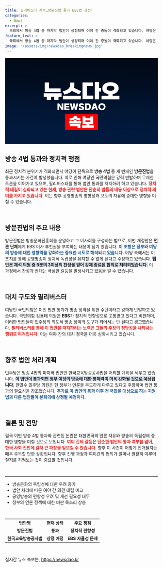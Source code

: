 ```yaml
---
title: 필리버스터 계속…방문진법 통과 EBS법 상정!
categories:
  - News
excerpt: >
  국회에서 방송 4법 중 마지막 법안이 상정되며 여야 간 충돌이 격화되고 있습니다. 여당은 필리버스터를 지속하며 야당의 방송장악 우려를 제기하는 가운데, 긴장감이 고조되고 있습니다. 어떤 결말이 기다리고 있을까요?
feature_text: >
  국회에서 방송 4법 중 마지막 법안이 상정되며 여야 간 충돌이 격화되고 있습니다. 여당은 필리버스터를 지속하며 야당의 방송장악 우려를 제기하는 가운데, 긴장감이 고조되고 있습니다. 어떤 결말이 기다리고 있을까요?
image: '/assets/img/newsdao_breakingnews.jpg'
---
```


<p><img src="/assets/img/newsdao_breakingnews.jpg" alt="pcversion 속보" /></p>

<h2 data-ke-size="size26">방송 4법 통과와 정치적 쟁점</h2>

<p data-ke-size="size16">최근 정치적 분위기가 격화되면서 야당이 단독으로 <b>방송 4법</b> 중 세 번째인 <b>방문진법</b>을 통과시키는 사건이 발생했습니다. 이로 인해 여당인 국민의힘은 강력 반발하며 무제한 토론을 이어가고 있으며, 필리버스터를 통해 법안 통과를 저지하려 하고 있습니다. <b><span style="color: #ee2323;">정치적 대립이 심화되고 있는 현재, 방송 관련 법안은 단순히 법률의 내용 이상으로 정치적 의미를 가지고 있습니다.</span></b> 이는 향후 공영방송의 방향성과 보도의 자유에 중대한 영향을 미칠 수 있습니다.</p>

<p data-ke-size="size16">&nbsp;</p>

<h2 data-ke-size="size26">방문진법의 주요 내용</h2>

<p data-ke-size="size16">방문진법은 방송문화진흥회를 운영하고 그 이사회를 구성하는 법으로, 이번 개정안은 <b>언론 단체</b>에게 EBS 이사 추천권을 부여하는 내용이 담겨 있습니다. <b><span style="color: #1a5490;">이 조항은 정부와 여당의 방송에 대한 영향력을 강화하는 중요한 시도로 해석되고 있습니다.</span></b> 야당 측에서는 이 조치를 통해 공영방송이 정치적 독립성을 유지할 수 없게 된다고 주장하고 있습니다. <b><span style="background-color: #21538527;">법안은 재석 의원 중 5분의 3이상의 찬성을 얻어 강제 종료된 합의로 처리되었습니다.</span></b> 이 과정에서 찬성과 반대는 극심한 갈등을 발생시키고 있음을 알 수 있습니다.</p>

<p data-ke-size="size16">&nbsp;</p>

<h2 data-ke-size="size26">대치 구도와 필리버스터</h2>

<p data-ke-size="size16">여당인 국민의힘은 이번 법안 통과가 방송 장악을 위한 수단이라고 강하게 반발하고 있습니다. 국민의힘 김용태 의원은 <b>EBS</b>가 정치적 편향성으로 고통받고 있다고 비판하며, 이러한 법안들이 민주당의 의도적 방송 장악의 도구가 되어서는 안 된다고 경고했습니다. <b><span style="color: #ee2323;">필리버스터를 통해 이 법안을 저지하려는 노력은 그들의 주장의 정당성을 나타내는 행위로 여겨집니다.</span></b> 이는 여야 간의 대치 정국을 더욱 심화시키고 있습니다.</p>

<p data-ke-size="size16">&nbsp;</p>

<h2 data-ke-size="size26">향후 법안 처리 계획</h2>

<p data-ke-size="size16">민주당은 방송 4법의 마지막 법안인 한국교육방송공사법을 처리할 계획을 세우고 있습니다. <b><span style="background-color: #21538527;">이 법안이 통과되면 정부 여당의 방송에 대한 통제력이 더욱 강화될 것으로 예상됩니다.</span></b> 한민수 민주당 의원은 현 정부가 언론을 무도하게 다루고 있다고 주장하며 법안 통과의 필요성을 강조했습니다. <b><span style="color: #1a5490;">추가로 이 법안의 통과 이후 전 국민을 대상으로 하는 지원법과 다른 법안들이 본회의에 상정될 예정이다.</span></b></p>

<p data-ke-size="size16">&nbsp;</p>

<h2 data-ke-size="size26">결론 및 전망</h2>

<p data-ke-size="size16">결국 이번 방송 4법 통과와 관련된 논란은 대한민국의 언론 자유와 방송의 독립성에 중대한 영향을 미칠 것으로 보입니다. <b><span style="color: #ee2323;">여야 간의 갈등은 단순한 법안의 통과 여부를 넘어, 한국 사회 전반에 걸쳐 큰 파장을 일으킬 수 있습니다.</span></b> 향후 이 사건이 어떻게 전개될지는 매우 주목할 만한 상황입니다. 향후 진행 과정과 여야간의 협의가 얼마나 원활히 이루어질지를 지켜보는 것이 중요할 것입니다.</p>

<p data-ke-size="size16">&nbsp;</p>

<hr>

<ul>
<li>방송문화의 독립성에 대한 우려 증가</li>
<li>법안 처리에 따른 여야 간 의견 대립 예고</li>
<li>공영방송의 편향성 우려 및 개선 필요성 대두</li>
<li>정부의 언론 정책에 대한 비판 목소리 상승</li>
</ul>

<p data-ke-size="size16">&nbsp;</p>

<table>
<tr>
<td style="text-align: center; height: 17px;"><b>법안명</b></td>
<td style="text-align: center; height: 17px;"><b>현재 상태</b></td>
<td style="text-align: center; height: 17px;"><b>주요 쟁점</b></td>
</tr>
<tr>
<td style="text-align: center; height: 17px;"><b>방문진법</b></td>
<td style="text-align: center; height: 17px;"><b>통과</b></td>
<td style="text-align: center; height: 17px;"><b>정치적 편향성</b></td>
</tr>
<tr>
<td style="text-align: center; height: 17px;"><b>한국교육방송공사법</b></td>
<td style="text-align: center; height: 17px;"><b>상정 예정</b></td>
<td style="text-align: center; height: 17px;"><b>EBS 자율성 문제</b></td>
</tr>
</table>

<p data-ke-size="size16">&nbsp;</p>
실시간 뉴스 속보는, <a href="https://newsdao.kr" rel="dofollow">https://newsdao.kr</a>


